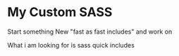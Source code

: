 # My Custom SASS

Start something New "fast as fast includes" and work on

What i am looking for is sass quick  includes
